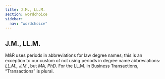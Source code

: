 ```yaml
---
title: J.M., LL.M.
section: wordchoice
sidebar:
  nav: "wordchoice"
---
```

## J.M., LL.M.

M&R uses periods in abbreviations for law degree names; this is an exception to our custom of not using periods in degree name abbreviations: _LL.M., J.M._, but _MA, PhD_. For the LL.M. in Business Transactions, “Transactions” is plural.

